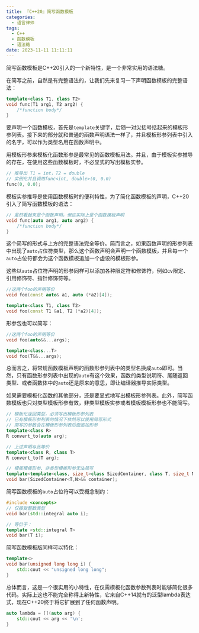 ```yaml
---
title: 『C++20』简写函数模板
categories:
  - 语言律师
tags:
  - C++
  - 函数模板
  - 语法糖
date: 2023-11-11 11:11:11
---
```


简写函数模板是C++20引入的一个新特性，是一个非常实用的语法糖。

在简写之前，自然是有完整语法的，让我们先来复习一下声明函数模板的完整语法：

```cpp
template<class T1, class T2>
void func(T1 arg1, T2 arg2) {
    /*function body*/
}
```

要声明一个函数模板，首先是`template`关键字，后随一对尖括号括起来的模板形参列表。接下来的部分就和普通的函数声明语法一样了，并且模板形参列表中引入的名字，可以作为类型名用在函数声明中。

用模板形参来模板化函数形参是最常见的函数模板用法。并且，由于模板实参推导的存在，在使用这些函数模板时，不必显式的写出模板实参。

```cpp
// 推导出 T1 = int，T2 = double
// 实例化并且调用func<int, double>(0, 0.0)
func(0, 0.0);
```

模板实参推导是使用函数模板时的便利特性，为了简化函数模板的声明，C++20引入了简写函数模板的语法：

```cpp
// 虽然看起来是个函数声明，但这实际上是个函数模板声明
void func(auto arg1, auto arg2) {
    /*function body*/
}
```

这个简写的形式与上方的完整语法完全等价。简而言之，如果函数声明的形参列表中出现了`auto`占位符类型，那么这个函数声明会声明一个函数模板，并且每一个`auto`占位符都会为这个函数模板追加一个虚设的模板形参。

这些以`auto`占位符声明的形参同样可以添加各种限定符和修饰符，例如cv限定、引用修饰符、指针修饰符等。

```cpp
//这两个foo的声明等价
void foo(const auto& a1, auto (*a2)[4]);

template<class T1, class T2>
void foo(const T1 &a1, T2 (*a2)[4]);
```

形参包也可以简写：
```cpp
//这两个foo的声明等价
void foo(auto&&...args);

template<class...T>
void foo(T&&...args);
```

总而言之，将常规函数模板声明的函数形参列表中的类型名换成`auto`即可。当然，只有函数形参列表中出现的`auto`有这个效果，函数的类型说明符、尾随返回类型、或者函数体中的`auto`还是原来的意思，即让编译器推导实际类型。

如果需要模板化函数的其他部分，还是要显式地写出模板形参列表。此外，简写函数模板也只对类型模板形参有效，非类型模板实参或者模板模板形参也不能简写。

```cpp
// 模板化返回类型，必须写出模板形参列表
// 已有模板形参列表的情况下依然可以使用简写形式
// 简写的参数会在模板形参列表后面追加形参
template<class R>
R convert_to(auto arg);

// 上述声明与此等价
template<class R, class T>
R convert_to(T arg);

// 模板模板形参、非类型模板形参无法简写
template<template<class, size_t>class SizedContainer, class T, size_t N>
void bar(SizedContainer<T,N>&& container);
```

简写函数模板的`auto`占位符可以受概念制约：

```cpp
#include <concepts>
// 仅接受整数类型
void bar(std::integral auto i);

// 等价于：
template <std::integral T>
void bar(T i);
```

简写函数模板版同样可以特化：

```cpp
template<>
void bar(unsigned long long i) {
    std::cout << "unsigned long long";
}
```

总体而言，这是一个很实用的小特性，在仅需模板化函数参数列表时能够简化很多代码。实际上这也不能完全称得上新特性，它来自C++14就有的泛型lambda表达式，现在C++20终于将它扩展到了任何函数声明。

```cpp
auto lambda = [](auto arg) {
    std::cout << arg << '\n';
}
```